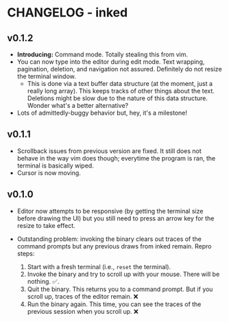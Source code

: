# CHANGELOG - inked

## v0.1.2

- **Introducing:** Command mode. Totally stealing this from vim.
- You can now type into the editor during edit mode. Text wrapping, pagination,
  deletion, and navigation not assured. Definitely do not resize the terminal
  window.
   - This is done via a text buffer data structure (at the moment, just a really
   long array). This keeps tracks of other things about the text. Deletions
   might be slow due to the nature of this data structure. Wonder what's a
   better alternative?
- Lots of admittedly-buggy behavior but, hey, it's a milestone!

## v0.1.1

- Scrollback issues from previous version are fixed. It still does not behave in
  the way vim does though; everytime the program is ran, the terminal is
  basically wiped.
- Cursor is now moving.

## v0.1.0

- Editor now attempts to be responsive (by getting the terminal size before
  drawing the UI) but you still need to press an arrow key for the resize to
  take effect.
- Outstanding problem: invoking the binary clears out traces of the command
  prompts but any previous draws from inked remain. Repro steps:

  1. Start with a fresh terminal (i.e., `reset` the terminal).
  2. Invoke the binary and try to scroll up with your mouse. There will be
     nothing. :white_check_mark:.
  3. Quit the binary. This returns you to a command prompt. But if you scroll
     up, traces of the editor remain. :x:
  4. Run the binary again. This time, you can see the traces of the previous
     session when you scroll up. :x:
